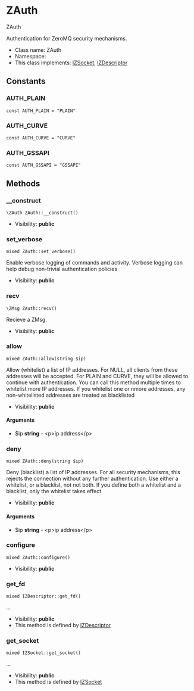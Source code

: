 ZAuth
===============

ZAuth

Authentication for ZeroMQ security mechanisms.


* Class name: ZAuth
* Namespace: 
* This class implements: [IZSocket](IZSocket.md), [IZDescriptor](IZDescriptor.md)


Constants
----------


### AUTH_PLAIN

    const AUTH_PLAIN = "PLAIN"





### AUTH_CURVE

    const AUTH_CURVE = "CURVE"





### AUTH_GSSAPI

    const AUTH_GSSAPI = "GSSAPI"







Methods
-------


### __construct

    \ZAuth ZAuth::__construct()





* Visibility: **public**




### set_verbose

    mixed ZAuth::set_verbose()

Enable verbose logging of commands and activity. Verbose logging can help
debug non-trivial authentication policies



* Visibility: **public**




### recv

    \ZMsg ZAuth::recv()

Recieve a ZMsg.



* Visibility: **public**




### allow

    mixed ZAuth::allow(string $ip)

Allow (whitelist) a list of IP addresses. For NULL, all clients from
these addresses will be accepted. For PLAIN and CURVE, they will be
allowed to continue with authentication. You can call this method
multiple times to whitelist more IP addresses. If you whitelist one
or nmore addresses, any non-whitelisted addresses are treated as
blacklisted



* Visibility: **public**


#### Arguments
* $ip **string** - &lt;p&gt;ip address&lt;/p&gt;



### deny

    mixed ZAuth::deny(string $ip)

Deny (blacklist) a list of IP addresses. For all security mechanisms,
this rejects the connection without any further authentication. Use
either a whitelist, or a blacklist, not not both. If you define both
a whitelist and a blacklist, only the whitelist takes effect



* Visibility: **public**


#### Arguments
* $ip **string** - &lt;p&gt;ip address&lt;/p&gt;



### configure

    mixed ZAuth::configure()





* Visibility: **public**




### get_fd

    mixed IZDescriptor::get_fd()



...

* Visibility: **public**
* This method is defined by [IZDescriptor](IZDescriptor.md)




### get_socket

    mixed IZSocket::get_socket()



...

* Visibility: **public**
* This method is defined by [IZSocket](IZSocket.md)



